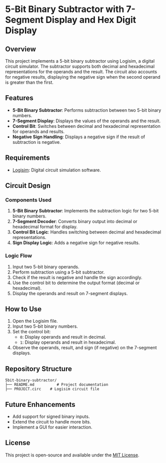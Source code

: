 # 5-Bit Binary Subtractor with 7-Segment Display and Hex Digit Display

## Overview
This project implements a 5-bit binary subtractor using Logisim, a digital circuit simulator. The subtractor supports both decimal and hexadecimal representations for the operands and the result. The circuit also accounts for negative results, displaying the negative sign when the second operand is greater than the first.

## Features
- **5-Bit Binary Subtractor**: Performs subtraction between two 5-bit binary numbers.
- **7-Segment Display**: Displays the values of the operands and the result.
- **Control Bit**: Switches between decimal and hexadecimal representation for operands and results.
- **Negative Sign Handling**: Displays a negative sign if the result of subtraction is negative.

## Requirements
- [Logisim](https://github.com/logisim-evolution/logisim-evolution): Digital circuit simulation software.

## Circuit Design
### Components Used
1. **5-Bit Binary Subtractor**: Implements the subtraction logic for two 5-bit binary numbers.
2. **7-Segment Decoder**: Converts binary output into decimal or hexadecimal format for display.
3. **Control Bit Logic**: Handles switching between decimal and hexadecimal representations.
4. **Sign Display Logic**: Adds a negative sign for negative results.

### Logic Flow
1. Input two 5-bit binary operands.
2. Perform subtraction using a 5-bit subtractor.
3. Check if the result is negative and handle the sign accordingly.
4. Use the control bit to determine the output format (decimal or hexadecimal).
5. Display the operands and result on 7-segment displays.

## How to Use
1. Open the Logisim file.
2. Input two 5-bit binary numbers.
3. Set the control bit:
   - `0`: Display operands and result in decimal.
   - `1`: Display operands and result in hexadecimal.
4. Observe the operands, result, and sign (if negative) on the 7-segment displays.

## Repository Structure
```
5bit-binary-subtractor/
├── README.md          # Project documentation
├── PROJECT.circ    # Logisim circuit file
```

## Future Enhancements
- Add support for signed binary inputs.
- Extend the circuit to handle more bits.
- Implement a GUI for easier interaction.

## License
This project is open-source and available under the [MIT License](LICENSE).
